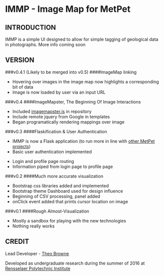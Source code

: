 IMMP - Image Map for MetPet
==============

INTRODUCTION
--------------
IMMP is a simple UI designed to allow for simple tagging of geological data in photographs. More info coming soon

VERSION
--------------

###v0.4.1 (Likely to be merged into v0.5)
####ImageMap linking
- Hovering over images in the image map now highlights a corresponding bit of data
- Image is now loaded by user via an input URL

###v0.4
####ImageMapster, The Beginning Of Image Interactions
- Included [imagemapster.js](https://github.com/jamietre/imagemapster) in repository
- Include remote jquery from Google in templates
- Began programatically rendering mappings over image

###v0.3
####Flaskification & User Authentication
- IMMP is now a Flask application (to run more in line with [other MetPet projects](https://github.com/metpetdb/))
- Basic user authentication implemented
 * Login and profile page routing
 * Information piped from login page to profile page

###v0.2
####Much more accurate visualization
- Bootstrap css libraries added and implemented
- Bootstrap theme Dashboard used for design influence
- Beginning of CSV processing, panel added
- onClick event added that prints cursor location on image

###v0.1
####Rough Almost-Visualization
- Mostly a sandbox for playing with the new technologies
- Nothing really works

CREDIT
--------------
Lead Developer - [Theo Browne](http://www.theo.li)

Developed as undergraduate research during the summer of 2016 at [Rensselaer Polytechnic Institute](http://www.rpi.edu)